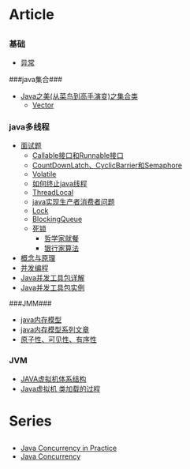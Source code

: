 # Article
##
### 基础 ###
- [异常](http://blog.csdn.net/lxlzhn/article/details/4484872)   
      
###java集合###
- [Java之美(从菜鸟到高手演变)之集合类](http://blog.csdn.net/zhangerqing/article/details/8122075)
	* [Vector](http://blog.csdn.net/chenssy/article/details/37520981)

### java多线程 ###
- [面试题](http://www.importnew.com/12773.html)    
	* [Callable接口和Runnable接口](http://uule.iteye.com/blog/1488270)
	* [CountDownLatch、CyclicBarrier和Semaphore](http://www.cnblogs.com/dolphin0520/p/3920397.html)
	* [Volatile](http://www.ibm.com/developerworks/cn/java/j-jtp06197.html)
	* [如何终止java线程](http://blog.csdn.net/anhuidelinger/article/details/11746365)
	* [ThreadLocal](http://blog.csdn.net/lufeng20/article/details/24314381)
	* [java实现生产者消费者问题](http://www.cnblogs.com/happyPawpaw/archive/2013/01/18/2865957.html)
	* [Lock](http://www.cnblogs.com/dolphin0520/p/3923167.html)
	* [BlockingQueue](http://wsmajunfeng.iteye.com/blog/1629354)
	* [死锁](http://www.cnblogs.com/zhuawang/p/3782814.html)
		* [哲学家就餐](http://blog.csdn.net/tayanxunhua/article/details/38691005)
		* [银行家算法](http://blog.sina.com.cn/s/blog_7a4d0df90100zr6x.html)
- [概念与原理](http://blog.csdn.net/joejames/article/details/46832091)
- [并发编程](http://blog.csdn.net/escaflone/article/details/10418651#)
- [Java并发工具包详解](http://blog.csdn.net/defonds/article/details/44021605#t7)
- [Java并发工具包实例](http://www.cnblogs.com/draem0507/p/3824258.html)

###JMM###

- [java内存模型](http://www.cnblogs.com/nexiyi/p/java_memory_model_and_thread.html)
- [java内存模型系列文章](http://ifeve.com/java-memory-model-0/)
- [原子性、可见性、有序性](http://www.cnblogs.com/tonyluis/p/5454713.html)      

### JVM ###

- [JAVA虚拟机体系结构](http://www.cnblogs.com/java-my-life/archive/2012/08/01/2615221.html) 
- [Java虚拟机 类加载的过程](http://blog.csdn.net/xuefeng0707/article/details/9132339)

# Series 
##
- [Java Concurrency in Practice](http://blog.csdn.net/qilixiang012/article/category/2857487)
- [Java Concurrency](http://tutorials.jenkov.com/java-concurrency/read-write-locks.html)



